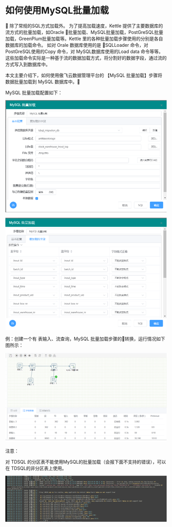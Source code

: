 # 如何使用MySQL批量加载

 除了常规的SQL方式加载外。 为了提高加载速度，Kettle 提供了主要数据库的流方式的批量加载，如Oracle 批量加载、MySQL批量加载，PostGreSQL批量加载，GreenPlum批量加载等。Kettle 里的各种批量加载步骤使用的分别是各自数据库的加载命令。 如对 Orale 数据库使用的是 SQLLoader 命令，对 PostGreSQL使用的Copy 命令，对 MySQL数据库使用的Load data 命令等等。这些加载命令实际是一种基于流的数据加载方式，将分割好的数据字段，通过流的方式写入到数据库中。

本文主要介绍下，如何使用傲飞云数据管理平台的 【MySQL 批量加载】步骤将数据批量加载到 MySQL 数据库中。

MySQL 批量加载配置如下：

![](<../../.gitbook/assets/image (11).png>)

![](<../../.gitbook/assets/image (12).png>)

例：创建一个有 表输入、流查询，MySQL 批量加载步骤的转换，运行情况如下图所示：

![](<../../.gitbook/assets/image (77).png>)

注意：

对  TDSQL 的分区表不能使用MySQL的批量加载（会报下面不支持的错误），可以在 TDSQL的非分区表上使用。

![](<../../.gitbook/assets/image (40).png>)
